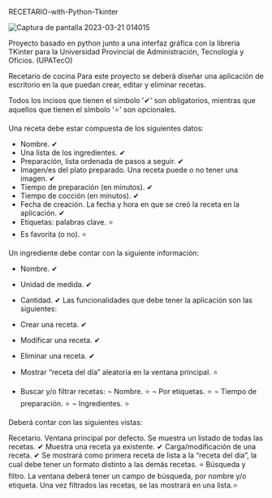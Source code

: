 RECETARIO-with-Python-Tkinter

![Captura de pantalla 2023-03-21 014015](https://user-images.githubusercontent.com/73174174/226518514-29b9f6c4-65a6-422d-890e-da366d0a7b8d.png)


Proyecto basado en python junto a una interfaz gráfica con la libreria TKinter para la Universidad Provincial de Administración, Tecnología y Oficios. (UPATecO)

Recetario de cocina
Para este proyecto se deberá diseñar una aplicación de escritorio en la que puedan crear, editar y eliminar recetas.

Todos los incisos que tienen el símbolo '✔' son obligatorios, mientras que aquellos que tienen el símbolo '⭐' son opcionales.

Una receta debe estar compuesta de los siguientes datos:

- Nombre. ✔
- Una lista de los ingredientes. ✔
- Preparación, lista ordenada de pasos a seguir. ✔
- Imagen/es del plato preparado. Una receta puede o no tener una imagen. ✔
- Tiempo de preparación (en minutos). ✔
- Tiempo de cocción (en minutos). ✔
- Fecha de creación. La fecha y hora en que se creó la receta en la aplicación. ✔
- Etiquetas: palabras clave. ⭐
- Es favorita (o no). ⭐
  
Un ingrediente debe contar con la siguiente información:

- Nombre. ✔
- Unidad de medida. ✔
- Cantidad. ✔
Las funcionalidades que debe tener la aplicación son las siguientes:

- Crear una receta. ✔
- Modificar una receta. ✔
- Eliminar una receta. ✔
- Mostrar “receta del día” aleatoria en la ventana principal. ⭐
- Buscar y/o filtrar recetas:
    ¬ Nombre. ⭐
    ¬ Por etiquetas. ⭐
    ¬ Tiempo de preparación. ⭐
    ¬ Ingredientes. ⭐


Deberá contar con las siguientes vistas:

Recetario. Ventana principal por defecto.
Se muestra un listado de todas las recetas. ✔
Muestra una receta ya existente. ✔
Carga/modificación de una receta. ✔
Se mostrará como primera receta de lista a la “receta del día”, la cual debe tener un formato distinto a las demás recetas. ⭐
Búsqueda y filtro. La ventana deberá tener un campo de búsqueda, por nombre y/o etiqueta. Una vez filtrados las recetas, se las mostrará en una lista.⭐
